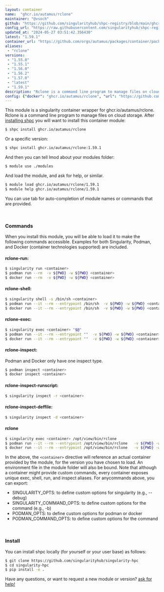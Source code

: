 ```yaml
---
layout: container
name:  "ghcr.io/autamus/rclone"
maintainer: "@vsoch"
github: "https://github.com/singularityhub/shpc-registry/blob/main/ghcr.io/autamus/rclone/container.yaml"
config_url: "https://raw.githubusercontent.com/singularityhub/shpc-registry/main/ghcr.io/autamus/rclone/container.yaml"
updated_at: "2024-05-27 03:51:42.356430"
latest: "1.59.1"
container_url: "https://github.com/orgs/autamus/packages/container/package/rclone"
aliases:
 - "rclone"
versions:
 - "1.55.0"
 - "1.55.1"
 - "1.56.0"
 - "1.56.2"
 - "1.57.0"
 - "latest"
 - "1.59.1"
description: "Rclone is a command line program to manage files on cloud storage."
config: {"docker": "ghcr.io/autamus/rclone", "url": "https://github.com/orgs/autamus/packages/container/package/rclone", "maintainer": "@vsoch", "description": "Rclone is a command line program to manage files on cloud storage.", "latest": {"1.59.1": "sha256:17ab1f77f717639503b8edf5b87b6a434472292a05a31b8e5bf68604628bfb9f"}, "tags": {"1.55.0": "sha256:8a8c07e1759f8ad45b34828b5adc6b43b811569f84093970d0366afd9f7b4b5f", "1.55.1": "sha256:e1020f643a5e613fb301f2b33c219e6f7430ff5bcaacf523655ad6d8e2e439c0", "1.56.0": "sha256:d95c8c617bef5259d583d9f994a93296bce22e67dc8fa193d3f30a33dc35326c", "1.56.2": "sha256:8fca8f455745ee5ff83b0bf31ec695766b02919b0babda81f97d96ba6bfe0113", "1.57.0": "sha256:8e22eebdf6a5c0473b6c3010eeae66496a05ded4349d209278ddb4cd85f0a611", "latest": "sha256:17ab1f77f717639503b8edf5b87b6a434472292a05a31b8e5bf68604628bfb9f", "1.59.1": "sha256:17ab1f77f717639503b8edf5b87b6a434472292a05a31b8e5bf68604628bfb9f"}, "aliases": {"rclone": "/opt/view/bin/rclone"}}
---
```


This module is a singularity container wrapper for ghcr.io/autamus/rclone.
Rclone is a command line program to manage files on cloud storage.
After [installing shpc](#install) you will want to install this container module:


```bash
$ shpc install ghcr.io/autamus/rclone
```

Or a specific version:

```bash
$ shpc install ghcr.io/autamus/rclone:1.59.1
```

And then you can tell lmod about your modules folder:

```bash
$ module use ./modules
```

And load the module, and ask for help, or similar.

```bash
$ module load ghcr.io/autamus/rclone/1.59.1
$ module help ghcr.io/autamus/rclone/1.59.1
```

You can use tab for auto-completion of module names or commands that are provided.

<br>

### Commands

When you install this module, you will be able to load it to make the following commands accessible.
Examples for both Singularity, Podman, and Docker (container technologies supported) are included.

#### rclone-run:

```bash
$ singularity run <container>
$ podman run --rm  -v ${PWD} -w ${PWD} <container>
$ docker run --rm  -v ${PWD} -w ${PWD} <container>
```

#### rclone-shell:

```bash
$ singularity shell -s /bin/sh <container>
$ podman run --it --rm --entrypoint /bin/sh  -v ${PWD} -w ${PWD} <container>
$ docker run --it --rm --entrypoint /bin/sh  -v ${PWD} -w ${PWD} <container>
```

#### rclone-exec:

```bash
$ singularity exec <container> "$@"
$ podman run --it --rm --entrypoint ""  -v ${PWD} -w ${PWD} <container> "$@"
$ docker run --it --rm --entrypoint ""  -v ${PWD} -w ${PWD} <container> "$@"
```

#### rclone-inspect:

Podman and Docker only have one inspect type.

```bash
$ podman inspect <container>
$ docker inspect <container>
```

#### rclone-inspect-runscript:

```bash
$ singularity inspect -r <container>
```

#### rclone-inspect-deffile:

```bash
$ singularity inspect -d <container>
```


#### rclone

```bash
$ singularity exec <container> /opt/view/bin/rclone
$ podman run --it --rm --entrypoint /opt/view/bin/rclone   -v ${PWD} -w ${PWD} <container> -c " $@"
$ docker run --it --rm --entrypoint /opt/view/bin/rclone   -v ${PWD} -w ${PWD} <container> -c " $@"
```



In the above, the `<container>` directive will reference an actual container provided
by the module, for the version you have chosen to load. An environment file in the
module folder will also be bound. Note that although a container
might provide custom commands, every container exposes unique exec, shell, run, and
inspect aliases. For anycommands above, you can export:

 - SINGULARITY_OPTS: to define custom options for singularity (e.g., --debug)
 - SINGULARITY_COMMAND_OPTS: to define custom options for the command (e.g., -b)
 - PODMAN_OPTS: to define custom options for podman or docker
 - PODMAN_COMMAND_OPTS: to define custom options for the command

<br>

### Install

You can install shpc locally (for yourself or your user base) as follows:

```bash
$ git clone https://github.com/singularityhub/singularity-hpc
$ cd singularity-hpc
$ pip install -e .
```

Have any questions, or want to request a new module or version? [ask for help!](https://github.com/singularityhub/singularity-hpc/issues)